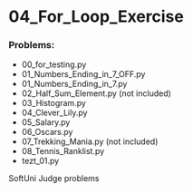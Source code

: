# 04_For_Loop_Exercise

### Problems:
- 00_for_testing.py
- 01_Numbers_Ending_in_7_OFF.py
- 01_Numbers_Ending_in_7.py
- 02_Half_Sum_Element.py  (not included)
- 03_Histogram.py
- 04_Clever_Lily.py
- 05_Salary.py
- 06_Oscars.py
- 07_Trekking_Mania.py  (not included)
- 08_Tennis_Ranklist.py
- tezt_01.py


SoftUni Judge problems
